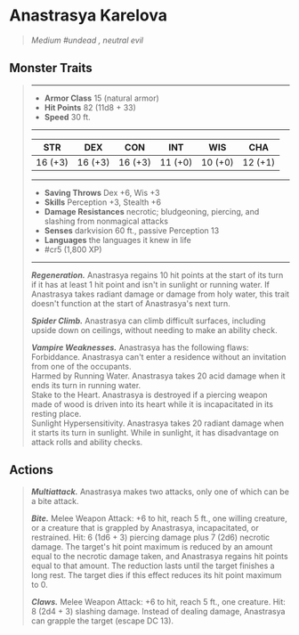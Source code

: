 # Anastrasya Karelova
>*Medium #undead , neutral evil*
## Monster Traits
>___
>- **Armor Class** 15 (natural armor)
>- **Hit Points** 82 (11d8 + 33)
>- **Speed** 30 ft.
>___
>|STR|DEX|CON|INT|WIS|CHA|
>|:---:|:---:|:---:|:---:|:---:|:---:|
>|16 (+3)|16 (+3)|16 (+3)|11 (+0)|10 (+0)|12 (+1)|
>___
>- **Saving Throws** Dex +6, Wis +3
>- **Skills** Perception +3, Stealth +6
>- **Damage Resistances** necrotic; bludgeoning, piercing, and slashing from nonmagical attacks
>- **Senses** darkvision 60 ft., passive Perception 13
>- **Languages** the languages it knew in life
>- #cr5 (1,800 XP)
>___
>***Regeneration.*** Anastrasya regains 10 hit points at the start of its turn if it has at least 1 hit point and isn't in sunlight or running water. If Anastrasya takes radiant damage or damage from holy water, this trait doesn't function at the start of Anastrasya's next turn.  
>
>***Spider Climb.*** Anastrasya can climb difficult surfaces, including upside down on ceilings, without needing to make an ability check.  
>
>***Vampire Weaknesses.*** Anastrasya has the following flaws:  
>Forbiddance. Anastrasya can't enter a residence without an invitation from one of the occupants.  
>Harmed by Running Water. Anastrasya takes 20 acid damage when it ends its turn in running water.  
>Stake to the Heart. Anastrasya is destroyed if a piercing weapon made of wood is driven into its heart while it is incapacitated in its resting place.  
>Sunlight Hypersensitivity. Anastrasya takes 20 radiant damage when it starts its turn in sunlight. While in sunlight, it has disadvantage on attack rolls and ability checks.  
>
## Actions
>***Multiattack.*** Anastrasya makes two attacks, only one of which can be a bite attack.  
>
>***Bite.*** Melee Weapon Attack: +6 to hit, reach 5 ft., one willing creature, or a creature that is grappled by Anastrasya, incapacitated, or restrained. Hit: 6 (1d6 + 3) piercing damage plus 7 (2d6) necrotic damage. The target's hit point maximum is reduced by an amount equal to the necrotic damage taken, and Anastrasya regains hit points equal to that amount. The reduction lasts until the target finishes a long rest. The target dies if this effect reduces its hit point maximum to 0.  
>
>***Claws.*** Melee Weapon Attack: +6 to hit, reach 5 ft., one creature. Hit: 8 (2d4 + 3) slashing damage. Instead of dealing damage, Anastrasya can grapple the target (escape DC 13).